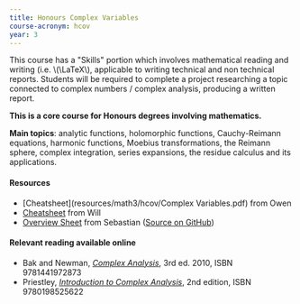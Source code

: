 ```yaml
---
title: Honours Complex Variables
course-acronym: hcov
year: 3
---
```


This course has a "Skills" portion which involves mathematical reading and writing (i.e. \\(\LaTeX\\), applicable to writing technical and non technical reports. Students will be required to complete a project researching a topic connected to complex numbers / complex analysis, producing a written report.

**This is a core course for Honours degrees involving mathematics.**

**Main topics**: analytic functions, holomorphic functions, Cauchy-Reimann equations, harmonic functions, Moebius transformations, the Reimann sphere, complex integration, series expansions, the residue calculus and its applications.

#### Resources

- [Cheatsheet](resources/math3/hcov/Complex Variables.pdf) from Owen
- [Cheatsheet](resources/math3/hcov/Complex_Formula_Sheet.pdf) from Will
- [Overview Sheet](resources/math3/hcov/honours-complex-variables.pdf) from Sebastian ([Source on GitHub](https://github.com/smueksch/complex-analysis-overview))

#### Relevant reading available online

- Bak and Newman, [*Complex Analysis*](https://discovered.ed.ac.uk/permalink/f/gfso8q/44UOE_ALMA21149529720002466), 3rd ed. 2010, ISBN 9781441972873
- Priestley, [*Introduction to Complex Analysis*](https://discovered.ed.ac.uk/permalink/f/1s15qcp/TN_cdi_askewsholts_vlebooks_9780191583339), 2nd edition, ISBN 9780198525622